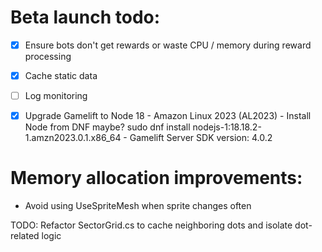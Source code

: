 # Beta launch todo:
- [x] Ensure bots don't get rewards or waste CPU / memory during reward processing
- [x] Cache static data
- [ ] Log monitoring
- [x] Upgrade Gamelift to Node 18
      - Amazon Linux 2023 (AL2023)
      - Install Node from DNF maybe? sudo dnf install nodejs-1:18.18.2-1.amzn2023.0.1.x86_64
      - Gamelift Server SDK version: 4.0.2



# Memory allocation improvements:
 - Avoid using UseSpriteMesh when sprite changes often

TODO: Refactor SectorGrid.cs to cache neighboring dots and isolate dot-related logic
